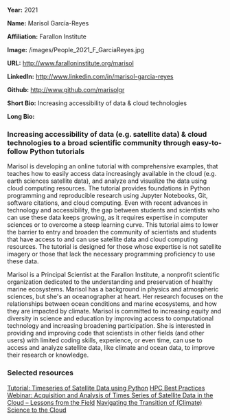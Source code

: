 **Year:** 2021

**Name:** Marisol García-Reyes

**Affiliation:** Farallon Institute

**Image:** /images/People_2021_F_GarciaReyes.jpg

**URL:** http://www.faralloninstitute.org/marisol

**LinkedIn:** http://www.linkedin.com/in/marisol-garcia-reyes

**Github:** http://www.github.com/marisolgr

**Short Bio:** Increasing accessibility of data & cloud technologies

**Long Bio:**
### Increasing accessibility of data (e.g. satellite data) & cloud technologies to a broad scientific community through easy-to-follow Python tutorials
Marisol is developing an online tutorial with comprehensive examples, that teaches how to easily access data increasingly available in the cloud (e.g. earth sciences satellite data), and analyze and visualize the data using cloud computing resources. The tutorial provides foundations in Python programming and reproducible research using Jupyter Notebooks, Git, software citations, and cloud computing.  Even with recent advances in technology and accessibility, the gap between students and scientists who can use these data keeps growing, as it requires expertise in computer sciences or to overcome a steep learning curve. This tutorial aims to lower the barrier to entry and broaden the community of scientists and students that have access to and can use satellite data and cloud computing resources.  The tutorial is designed for those whose expertise is not satellite imagery or those that lack the necessary programming proficiency to use these data.

Marisol is a Principal Scientist at the Farallon Institute, a nonprofit scientific organization dedicated to the understanding and preservation of healthy marine ecosystems. Marisol has a background in physics and atmospheric sciences, but she's an oceanographer at heart. Her research focuses on the relationships between ocean conditions and marine ecosystems, and how they are impacted by climate. Marisol is committed to increasing equity and diversity in science and education by improving access to computational technology and increasing broadening participation.  She is interested in providing and improving code that scientists in other fields (and other users) with limited coding skills, experience, or even time, can use to access and analyze satellite data, like climate and ocean data, to improve their research or knowledge.

### Selected resources
<a href="https://github.com/marisolgr/python_sat_tutorials" class="link-row"> Tutorial: Timeseries of Satellite Data using Python</a>
<a href="https://ideas-productivity.org/resources/series/hpc-best-practices-webinars/#webinar063" class="link-row">HPC Best Practices Webinar: Acquisition and Analysis of Times Series of Satellite Data in the Cloud – Lessons from the Field</a>
<a href="https://bssw.io/blog_posts/navigating-the-transition-of-climate-science-to-the-cloud" class="link-row">Navigating the Transition of (Climate) Science to the Cloud</a>
